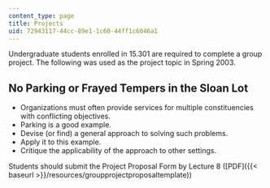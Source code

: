 ```yaml
---
content_type: page
title: Projects
uid: 72943117-44cc-89e1-1c60-44ff1c6046a1
---
```


Undergraduate students enrolled in 15.301 are required to complete a group project. The following was used as the project topic in Spring 2003.

No Parking or Frayed Tempers in the Sloan Lot
---------------------------------------------

*   Organizations must often provide services for multiple constituencies with conflicting objectives.
*   Parking is a good example.
*   Devise (or find) a general approach to solving such problems.
*   Apply it to this example.
*   Critique the applicability of the approach to other settings.

Students should submit the Project Proposal Form by Lecture 8 ([PDF]({{< baseurl >}}/resources/groupprojectproposaltemplate))